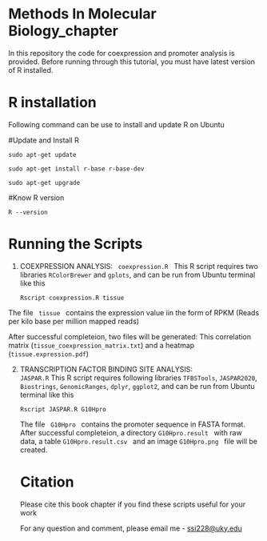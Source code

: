 # Methods In Molecular Biology_chapter
In this repository the code for coexpression and promoter analysis is provided. Before running through this tutorial, you must have latest version of R installed.

# R installation
Following command can be use to install and update R on Ubuntu

#Update and Install R

<code>sudo apt-get update</code>

<code>sudo apt-get install r-base r-base-dev</code>

<code>sudo apt-get upgrade</code>

#Know R version

<code>R --version</code>

# Running the Scripts

1. <bold>COEXPRESSION ANALYSIS: <code> coexpression.R </code> </bold> 
   This R script requires two libraries <code>RColorBrewer</code>  and <code>gplots</code>, and can be run from Ubuntu terminal like this 
   
   <code>Rscript coexpression.R tissue</code>
   
The file <code> tissue </code> contains the expression value iin the form of RPKM (Reads per kilo base per million mapped reads) 

After successful completeion, two files will be generated: This correlation matrix (<code>tissue_coexpression_matrix.txt</code>) and a heatmap (<code>tissue.expression.pdf</code>)

2. <bold> TRANSCRIPTION FACTOR BINDING SITE ANALYSIS: <code> JASPAR.R</code>  </bold> 
  This R script requires following libraries <code>TFBSTools</code>,  <code>JASPAR2020</code>, <code>Biostrings</code>, <code>GenomicRanges</code>, <code>dplyr</code>, <code>ggplot2</code>, and can be run from Ubuntu terminal like this
  
   <code>Rscript JASPAR.R G10Hpro</code>
   
   The file <code> G10Hpro </code> contains the promoter sequence in FASTA format. After successful completeion, a directory  <code>G10Hpro.result </code> with raw data, a table  <code>G10Hpro.result.csv </code> and an image  <code>G10Hpro.png </code> file will be created.  
   
   
   # Citation
   
   Please cite this book chapter if you find these scripts useful for your work
   
   
   
   For any question and comment, please email me -  ssi228@uky.edu

